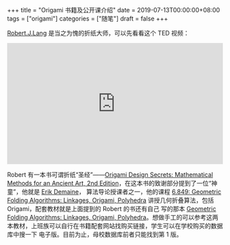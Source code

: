 +++
title = "Origami 书籍及公开课介绍"
date = 2019-07-13T00:00:00+08:00
tags = ["origami"]
categories = ["随笔"]
draft = false
+++

[Robert.J.Lang](http://langorigami.com/) 是当之为愧的折纸大师，可以先看看这个 TED 视频：

<div style="max-width:854px">
  <div style="position:relative;height:0;padding-bottom:56.25%">
    <iframe
      src="https://embed.ted.com/talks/robert_lang_folds_way_new_origami"
      width="854"
      height="480"
      style="position:absolute;left:0;top:0;width:100%;height:100%"
      frameborder="0"
      scrolling="no"
      allowfullscreen>
    </iframe>
  </div>
</div>

Robert 有一本书可谓折纸“圣经”——[Origami Design Secrets: Mathematical Methods for an Ancient Art, 2nd Edition](https://langorigami.com/publication/origami-design-secrets-2nd-edition/)，在这本书的致谢部分提到了一位“神童”，他就是 [Erik Demaine](http://erikdemaine.org/)， 算法导论授课者之一，他的课程 [6.849: Geometric Folding Algorithms: Linkages, Origami, Polyhedra](http://courses.csail.mit.edu/6.849/spring17/) 讲授几何折叠算法，包括 Origami，配套教材就是上面提到的 Robert 的书还有自己 写的那本 [Geometric Folding Algorithms: Linkages, Origami, Polyhedra](http://www.gfalop.org/)。想做手工的可以参考这两本教材，上班族可以自行在书籍配套网站找购买链接，学生可以在学校购买的数据库中搜一下 电子版。目前为止，母校数据库前者只能找到第 1 版。